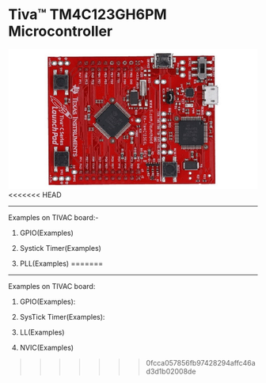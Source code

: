 # Tiva™ TM4C123GH6PM Microcontroller
![alt text](texas-launchpad-evolution-kit.jpg)
<<<<<<< HEAD
__________________________________________________________________________________
Examples on TIVAC board:-

1)  GPIO(Examples)

2)  Systick Timer(Examples)

3)  PLL(Examples)
=======
________________________________________________________________________________
Examples on TIVAC board:
1)  GPIO(Examples):

2)  SysTick Timer(Examples):

3)  LL(Examples)

4)  NVIC(Examples)

>>>>>>> 0fcca057856fb97428294affc46ad3d1b02008de
